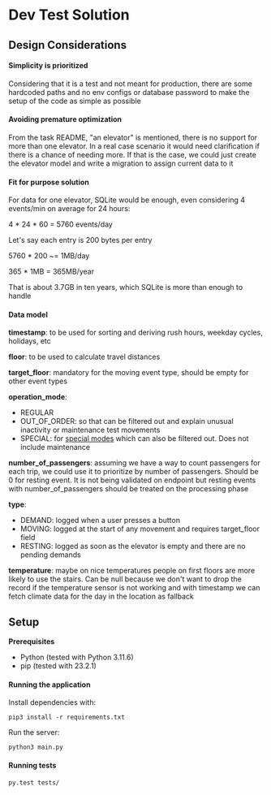 # Dev Test Solution

## Design Considerations

#### Simplicity is prioritized

Considering that it is a test and not meant for production, there are some hardcoded paths and no env configs or database password to make the setup of the code as simple as possible

#### Avoiding premature optimization

From the task README, "an elevator" is mentioned, there is no support for more than one elevator. In a real case scenario it would need clarification if there is a chance of needing more. If that is the case, we could just create the elevator model and write a migration to assign current data to it

#### Fit for purpose solution

For data for one elevator, SQLite would be enough, even considering 4 events/min on average for 24 hours:

4 * 24 * 60 = 5760 events/day

Let's say each entry is 200 bytes per entry

5760 * 200 ~= 1MB/day

365 * 1MB = 365MB/year

That is about 3.7GB in ten years, which SQLite is more than enough to handle


#### Data model

**timestamp**: to be used for sorting and deriving rush hours, weekday cycles, holidays, etc

**floor**: to be used to calculate travel distances

**target_floor**: mandatory for the moving event type, should be empty for other event types

**operation_mode**:

- REGULAR
- OUT_OF_ORDER: so that can be filtered out and explain unusual inactivity or maintenance test movements
- SPECIAL: for [special modes](https://elevation.fandom.com/wiki/List_of_elevator_special_modes) which  can also be filtered out. Does not include maintenance

**number_of_passengers**: assuming we have a way to count passengers for each trip, we could use it to prioritize by number of passengers. Should be 0 for resting event. It is not being validated on endpoint but resting events with number_of_passengers should be treated on the processing phase

**type**:

- DEMAND: logged when a user presses a button
- MOVING: logged at the start of any movement and requires target_floor field
- RESTING: logged as soon as the elevator is empty and there are no pending demands

**temperature**: maybe on nice temperatures people on first floors are more likely to use the stairs. Can be null because we don't want to drop the record if the temperature sensor is not working and with timestamp we can fetch climate data for the day in the location as fallback

## Setup

**Prerequisites**
- Python (tested with Python 3.11.6)
- pip (tested with 23.2.1)

#### Running the application

Install dependencies with:

```
pip3 install -r requirements.txt
```

Run the server:

```
python3 main.py
```

#### Running tests

```
py.test tests/
```
